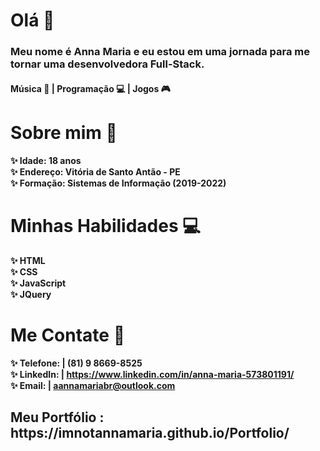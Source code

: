# Olá 🌟
<h3>Meu nome é <b>Anna Maria<b> e eu estou em uma jornada para me tornar uma desenvolvedora Full-Stack.</h3>

<h4>Música 🎸 | Programação 💻 | Jogos 🎮</h4>

# Sobre mim 🔎
✨ Idade:  18 anos
<br>
✨ Endereço: Vitória de Santo Antão - PE 
<br>
✨ Formação: Sistemas de Informação (2019-2022)
<br>

# Minhas Habilidades 💻
✨ HTML
<br>
✨ CSS
<br>
✨ JavaScript
<br>
✨ JQuery
<br>

# Me Contate 📧
✨ Telefone: | (81) 9 8669-8525
<br>
✨ LinkedIn: | https://www.linkedin.com/in/anna-maria-573801191/
<br>
✨ Email: | aannamariabr@outlook.com
<br>

<h2> Meu Portfólio : https://imnotannamaria.github.io/Portfolio/ </h2>
